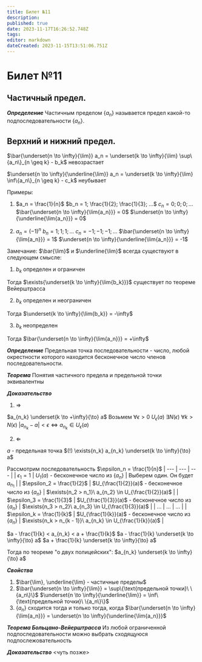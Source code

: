 ```yaml
---
title: Билет №11
description: 
published: true
date: 2023-11-17T16:26:52.748Z
tags: 
editor: markdown
dateCreated: 2023-11-15T13:51:06.751Z
---
```


# Билет №11

## Частичный предел. 
***Определение***
Частичным пределом $\{a_n\}$ называется предел какой-то подпоследовательности $\{a_n\}$.

## Верхний и нижний предел. 
$\bar{\underset{n \to \infty}{\lim}} a_n = \underset{k \to \infty}{\lim} \sup\{a_n\}_{n \geq k} - b_k$ невозрастает

$\underset{n \to \infty}{\underline{\lim}} a_n = \underset{k \to \infty}{\lim} \inf\{a_n\}_{n \geq k} - c_k$ неубывает

Примеры:
1) $a_n = \frac{1}{n}$
$b_n = 1; \frac{1}{2}; \frac{1}{3}; ...$
$c_n = 0; 0; 0; ...$
$\bar{\underset{n \to \infty}{\lim{a_n}}} = 0$
$\underset{n \to \infty}{\underline{\lim{a_n}}} = 0$

2) $a_n = (-1)^n$
$b_n = 1; 1; 1; ...$
$c_n = -1; -1; -1; ...$
$\bar{\underset{n \to \infty}{\lim{a_n}}} = 1$
$\underset{n \to \infty}{\underline{\lim{a_n}}} = -1$

Замечание:
$\bar{\lim}$ и $\underline{\lim}$ всегда существуют в следующем смысле:
1) $b_k$ определен и ограничен

Тогда $\exists{\underset{k \to \infty}{\lim{b_k}}}$ существует по теореме Вейерштрасса

2) $b_k$ определен и неограничен

Тогда $\underset{k \to \infty}{\lim{b_k}} = -\infty$

3) $b_k$ неопределен

Тогда $\bar{\underset{n \to \infty}{\lim{a_n}}} = +\infty$

***Определение***
Предельная точка последовательности - число, любой окрестности которого находится бесконечное число членов последовательности.

***Теорема***
Понятия частичного предела и предельной точки эквивалентны

***Доказательство***
1) $\Rightarrow$

$a_{n_k} \underset{k \to +\infty}{\to} a$
Возьмем $\forall{\epsilon > 0}\ U_\epsilon(a)$
$\exists{N(\epsilon)}\ \forall{k > N(\epsilon)}\ |a_{n_k} - a| < \epsilon \Leftrightarrow a_{n_k} \in U_\epsilon(a)$

2) $\Leftarrow$

$a$ - предельная точка
$(!) \exists{n_k} a_{n_k} \underset{k \to \infty}{\to} a$

Рассмотрим последовательность $\epsilon_n = \frac{1}{n}$
| --- | --- | --- |
| $\epsilon_1 = 1$ | $U_1(a)$ - бесконечное число из $\{a_n\}$ | Выберем один. Он будет $a_{n_1}$ |
| $\epsilon_2 = \frac{1}{2}$ | $U_{\frac{1}{2}}(a)$ - бесконечное число из $\{a_n\}$ | $\exists{n_2 > n_1}\ a_{n_2} \in U_{\frac{1}{2}}(a)$ |
| $\epsilon_3 = \frac{1}{3}$ | $U_{\frac{1}{3}}(a)$ - бесконечное число из $\{a_n\}$ | $\exists{n_3 > n_2}\ a_{n_3} \in U_{\frac{1}{3}}(a)$ |
| ... | ... | ... |
| $\epsilon_k = \frac{1}{k}$ | $U_{\frac{1}{k}}(a)$ - бесконечное число из $\{a_n\}$ | $\exists{n_k > n_{k - 1}}\ a_{n_k} \in U_{\frac{1}{k}}(a)$ |

$a - \frac{1}{k} < a_{n_k} < a + \frac{1}{k}$
$a - \frac{1}{k} \underset{k \to \infty}{\to} a$
$a + \frac{1}{k} \underset{k \to \infty}{\to} a$

Тогда по теореме "о двух полицейских":
$a_{n_k} \underset{k \to \infty}{\to} a$

***Свойства***
1) $\bar{\lim}, \underline{\lim} - частичные пределы$
2) $\bar{\underset{n \to \infty}{\lim}} = \sup\{\text{предельной точки}\ \{a_n\}\}$
$\underset{n \to \infty}{\underline{\lim}} = \inf\{\text{предельной точки}\ \{a_n\}\}$
3) $\{a_n\}$ сходится тогда и только тогда, когда $\bar{\underset{n \to \infty}{\lim{a_n}}} = \underset{n \to \infty}{\underline{\lim{a_n}}}$

***Теорема Больцано-Вейерштрасса***
Из любой ограниченной подпоследовательности можно выбрать сходящуюся подпослежовательность

***Доказательство***
<чуть позже>
